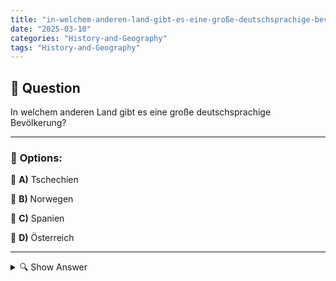 ```yaml
---
title: "in-welchem-anderen-land-gibt-es-eine-große-deutschsprachige-bevolkerung"
date: "2025-03-10"
categories: "History-and-Geography"
tags: "History-and-Geography"
---
```


## 📌 **Question**

In welchem anderen Land gibt es eine große deutschsprachige Bevölkerung?



---

### 📝 **Options:**

🔘 **A)** Tschechien

🔘 **B)** Norwegen

🔘 **C)** Spanien

🔘 **D)** Österreich

---

<details>
  <summary>🔍 Show Answer</summary>

  <p>
💡  <b>Correct Answer:</b>  d
  </p>
  <p>
    📖<b>Explanation:</b>
    Deutsch ist eine der meistgesprochenen Sprachen in Europa und nicht nur in Deutschland verbreitet. Ein bedeutendes deutschsprachiges Land ist Österreich, wo Deutsch die Amtssprache ist und die Mehrheit der Bevölkerung Deutsch spricht. Zusätzlich gibt es in der Tschechischen Republik historische deutschsprachige Minderheiten. Andere Länder wie Norwegen und Spanien haben hingegen nur geringe oder keine nennenswerten deutschsprachigen Gemeinschaften. Dieses Wissen hilft, die Frage nach Ländern mit großen deutschsprachigen Bevölkerungen zu verstehen.
  </p>
</details>
